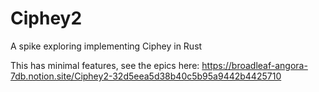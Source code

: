 # Ciphey2
A spike exploring implementing Ciphey in Rust

This has minimal features, see the epics here:
https://broadleaf-angora-7db.notion.site/Ciphey2-32d5eea5d38b40c5b95a9442b4425710